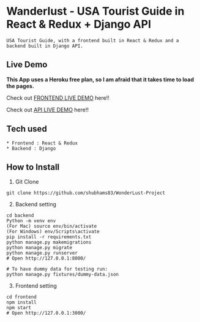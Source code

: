 # Wanderlust - USA Tourist Guide in React & Redux + Django API

```
USA Tourist Guide, with a frontend built in React & Redux and a backend built in Django API.
```

## Live Demo

**This App uses a Heroku free plan, so I am afraid that it takes time to load the pages.**

Check out [FRONTEND LIVE DEMO](https://WonderLust-Frontend.jstackshubham.repl.co/) here!!

Check out [API LIVE DEMO](https://WonderLustSD-Backend.jstackshubham.repl.co/) here!!

## Tech used

```
* Frontend : React & Redux
* Backend : Django
```

## How to Install

1. Git Clone

```
git clone https://github.com/shubhams83/WonderLust-Project
```

2. Backend setting

```
cd backend
Python -m venv env
(For Mac) source env/bin/activate
(For Windows) env/Scripts\activate
pip install -r requirements.txt
python manage.py makemigrations
python manage.py migrate
python manage.py runserver
# Open http://127.0.0.1:8000/

# To have dummy data for testing run:
python manage.py fixtures/dummy-data.json
```

3. Frontend setting

```
cd frontend
npm install
npm start
# Open http://127.0.0.1:3000/
```
